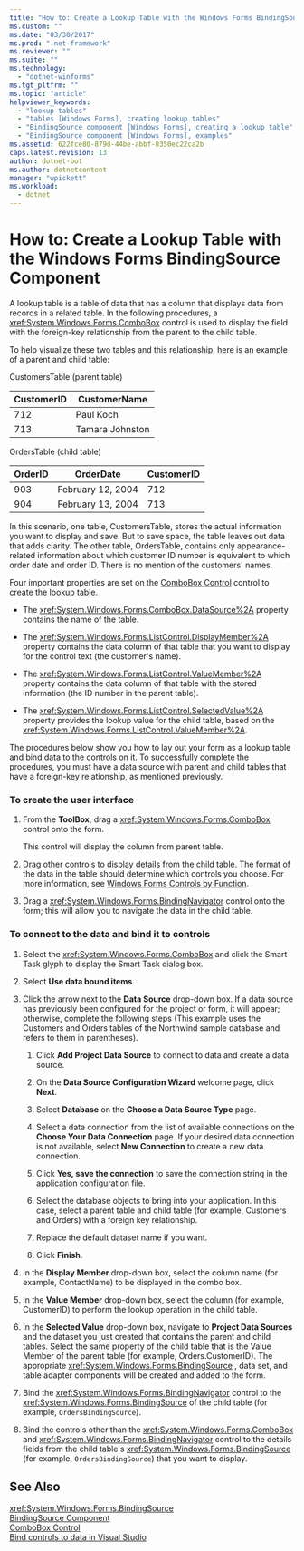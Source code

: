 ```yaml
---
title: "How to: Create a Lookup Table with the Windows Forms BindingSource Component"
ms.custom: ""
ms.date: "03/30/2017"
ms.prod: ".net-framework"
ms.reviewer: ""
ms.suite: ""
ms.technology: 
  - "dotnet-winforms"
ms.tgt_pltfrm: ""
ms.topic: "article"
helpviewer_keywords: 
  - "lookup tables"
  - "tables [Windows Forms], creating lookup tables"
  - "BindingSource component [Windows Forms], creating a lookup table"
  - "BindingSource component [Windows Forms], examples"
ms.assetid: 622fce80-879d-44be-abbf-8350ec22ca2b
caps.latest.revision: 13
author: dotnet-bot
ms.author: dotnetcontent
manager: "wpickett"
ms.workload: 
  - dotnet
---
```

# How to: Create a Lookup Table with the Windows Forms BindingSource Component
A lookup table is a table of data that has a column that displays data from records in a related table. In the following procedures, a <xref:System.Windows.Forms.ComboBox> control is used to display the field with the foreign-key relationship from the parent to the child table.  
  
 To help visualize these two tables and this relationship, here is an example of a parent and child table:  
  
 CustomersTable (parent table)  
  
|CustomerID|CustomerName|  
|----------------|------------------|  
|712|Paul Koch|  
|713|Tamara Johnston|  
  
 OrdersTable (child table)  
  
|OrderID|OrderDate|CustomerID|  
|-------------|---------------|----------------|  
|903|February 12, 2004|712|  
|904|February 13, 2004|713|  
  
 In this scenario, one table, CustomersTable, stores the actual information you want to display and save. But to save space, the table leaves out data that adds clarity. The other table, OrdersTable, contains only appearance-related information about which customer ID number is equivalent to which order date and order ID. There is no mention of the customers' names.  
  
 Four important properties are set on the [ComboBox Control](../../../../docs/framework/winforms/controls/combobox-control-windows-forms.md) control to create the lookup table.  
  
-   The <xref:System.Windows.Forms.ComboBox.DataSource%2A> property contains the name of the table.  
  
-   The <xref:System.Windows.Forms.ListControl.DisplayMember%2A> property contains the data column of that table that you want to display for the control text (the customer's name).  
  
-   The <xref:System.Windows.Forms.ListControl.ValueMember%2A> property contains the data column of that table with the stored information (the ID number in the parent table).  
  
-   The <xref:System.Windows.Forms.ListControl.SelectedValue%2A> property provides the lookup value for the child table, based on the <xref:System.Windows.Forms.ListControl.ValueMember%2A>.  
  
 The procedures below show you how to lay out your form as a lookup table and bind data to the controls on it. To successfully complete the procedures, you must have a data source with parent and child tables that have a foreign-key relationship, as mentioned previously.  
  
### To create the user interface  
  
1.  From the **ToolBox**, drag a <xref:System.Windows.Forms.ComboBox> control onto the form.  
  
     This control will display the column from parent table.  
  
2.  Drag other controls to display details from the child table. The format of the data in the table should determine which controls you choose. For more information, see [Windows Forms Controls by Function](../../../../docs/framework/winforms/controls/windows-forms-controls-by-function.md).  
  
3.  Drag a <xref:System.Windows.Forms.BindingNavigator> control onto the form; this will allow you to navigate the data in the child table.  
  
### To connect to the data and bind it to controls  
  
1.  Select the <xref:System.Windows.Forms.ComboBox> and click the Smart Task glyph to display the Smart Task dialog box.  
  
2.  Select **Use data bound items**.  
  
3.  Click the arrow next to the **Data Source** drop-down box. If a data source has previously been configured for the project or form, it will appear; otherwise, complete the following steps (This example uses the Customers and Orders tables of the Northwind sample database and refers to them in parentheses).  
  
    1.  Click **Add Project Data Source** to connect to data and create a data source.  
  
    2.  On the **Data Source Configuration Wizard** welcome page, click **Next**.  
  
    3.  Select **Database** on the **Choose a Data Source Type** page.  
  
    4.  Select a data connection from the list of available connections on the **Choose Your Data Connection** page. If your desired data connection is not available, select **New Connection** to create a new data connection.  
  
    5.  Click **Yes, save the connection** to save the connection string in the application configuration file.  
  
    6.  Select the database objects to bring into your application. In this case, select a parent table and child table (for example, Customers and Orders) with a foreign key relationship.  
  
    7.  Replace the default dataset name if you want.  
  
    8.  Click **Finish**.  
  
4.  In the **Display Member** drop-down box, select the column name (for example, ContactName) to be displayed in the combo box.  
  
5.  In the **Value Member** drop-down box, select the column (for example, CustomerID) to perform the lookup operation in the child table.  
  
6.  In the **Selected Value** drop-down box, navigate to **Project Data Sources** and the dataset you just created that contains the parent and child tables. Select the same property of the child table that is the Value Member of the parent table (for example, Orders.CustomerID). The appropriate <xref:System.Windows.Forms.BindingSource> , data set, and table adapter components will be created and added to the form.  
  
7.  Bind the <xref:System.Windows.Forms.BindingNavigator> control to the <xref:System.Windows.Forms.BindingSource> of the child table (for example, `OrdersBindingSource`).  
  
8.  Bind the controls other than the <xref:System.Windows.Forms.ComboBox> and <xref:System.Windows.Forms.BindingNavigator> control to the details fields from the child table's <xref:System.Windows.Forms.BindingSource> (for example, `OrdersBindingSource`) that you want to display.  
  
## See Also  
 <xref:System.Windows.Forms.BindingSource>  
 [BindingSource Component](../../../../docs/framework/winforms/controls/bindingsource-component.md)  
 [ComboBox Control](../../../../docs/framework/winforms/controls/combobox-control-windows-forms.md)  
 [Bind controls to data in Visual Studio](/visualstudio/data-tools/bind-controls-to-data-in-visual-studio)
